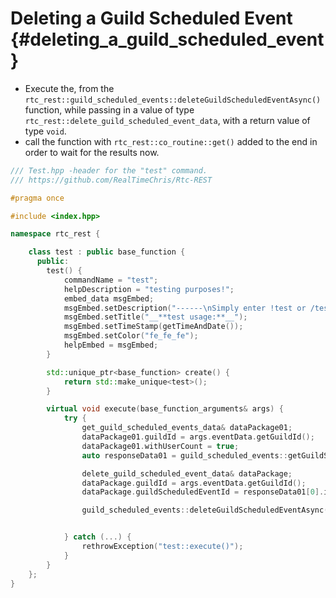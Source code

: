 Deleting a Guild Scheduled Event {#deleting_a_guild_scheduled_event}
============
- Execute the, from the `rtc_rest::guild_scheduled_events::deleteGuildScheduledEventAsync()` function, while passing in a value of type `rtc_rest::delete_guild_scheduled_event_data`, with a return value of type `void`.
- call the function with `rtc_rest::co_routine::get()` added to the end in order to wait for the results now.

```cpp
/// Test.hpp -header for the "test" command.
/// https://github.com/RealTimeChris/Rtc-REST

#pragma once

#include <index.hpp>

namespace rtc_rest {

	class test : public base_function {
	  public:
		test() {
			commandName = "test";
			helpDescription = "testing purposes!";
			embed_data msgEmbed;
			msgEmbed.setDescription("------\nSimply enter !test or /test!\n------");
			msgEmbed.setTitle("__**test usage:**__");
			msgEmbed.setTimeStamp(getTimeAndDate());
			msgEmbed.setColor("fe_fe_fe");
			helpEmbed = msgEmbed;
		}

		std::unique_ptr<base_function> create() {
			return std::make_unique<test>();
		}

		virtual void execute(base_function_arguments& args) {
			try {
				get_guild_scheduled_events_data& dataPackage01;
				dataPackage01.guildId = args.eventData.getGuildId();
				dataPackage01.withUserCount = true;
				auto responseData01 = guild_scheduled_events::getGuildScheduledEventsAsync(dataPackage01).get();

				delete_guild_scheduled_event_data& dataPackage;
				dataPackage.guildId = args.eventData.getGuildId();
				dataPackage.guildScheduledEventId = responseData01[0].id;

				guild_scheduled_events::deleteGuildScheduledEventAsync(dataPackage).get();


			} catch (...) {
				rethrowException("test::execute()");
			}
		}
	};
}
```

